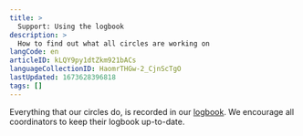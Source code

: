 ```yaml
---
title: >
  Support: Using the logbook
description: >
  How to find out what all circles are working on 
langCode: en
articleID: kLQY9py1dtZkm921bACs
languageCollectionID: HaomrTHGw-2_CjnScTgO
lastUpdated: 1673628396818
tags: []
---
```


Everything that our circles do, is recorded in our [logbook](/about/logbook). We encourage all coordinators to keep their logbook up-to-date.